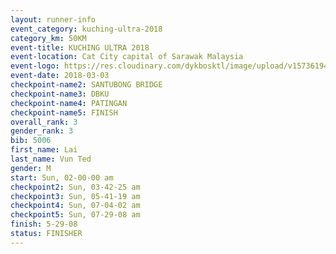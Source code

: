 ```yaml
---
layout: runner-info 
event_category: kuching-ultra-2018 
category_km: 50KM 
event-title: KUCHING ULTRA 2018 
event-location: Cat City capital of Sarawak Malaysia 
event-logo: https://res.cloudinary.com/dykbosktl/image/upload/v1573619473/Logo/kuching-ultra-2018-logo_tlpvm5.png 
event-date: 2018-03-03 
checkpoint-name2: SANTUBONG BRIDGE 
checkpoint-name3: DBKU 
checkpoint-name4: PATINGAN 
checkpoint-name5: FINISH 
overall_rank: 3
gender_rank: 3
bib: 5006
first_name: Lai
last_name: Vun Ted
gender: M
start: Sun, 02-00-00 am
checkpoint2: Sun, 03-42-25 am
checkpoint3: Sun, 05-41-19 am
checkpoint4: Sun, 07-04-02 am
checkpoint5: Sun, 07-29-08 am
finish: 5-29-08
status: FINISHER
---
```

